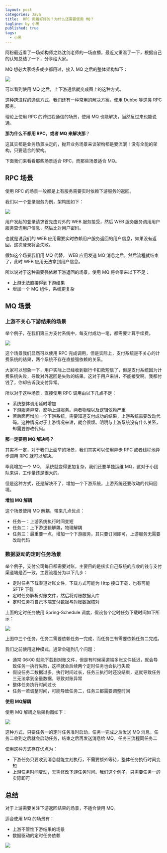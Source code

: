 ```yaml
---
layout: post
categories: Java
title:  RPC 用着好好的？为什么还需要使用 MQ？
tagline: by 小黑
published: true
tags: 
  - 小黑
---
```


阿粉最近看了一场架构师之路沈剑老师的一场直播，最近又重温了一下，根据自己的认知总结了一下，分享给大家。

MQ 想必大家或多或少都用过，接入 MQ 之后的整体架构如下：

![](http://www.justdojava.com/assets/images/2019/java/image_andyxh/20201209/007S8ZIlly1gh47t9yg2wj30py0okq72.jpg)


可以看到使用 MQ 之后，上下游通信就变成图上的这种方式。

这种跨进程的通信方式，我们还有一种常用的解决方案，使用 Dubbo 等这类 RPC 服务。

理论上使用 RPC 的跨进程通信的场景，使用 MQ 也能解决，当然反过来也能说通。

**那为什么不都用 RPC，或者 MQ 来解决那**？

这其实都是业务场景决定的，抛开业务场景来谈架构都是耍流氓！没有全能的架构，只要适合的架构。

下面我们来看看那些场景适合 RPC，而那些场景适合 MQ。

##  RPC 场景

使用 RPC 的场景一般都是上有服务需要实时依赖下游服务的返回。

我们以一个登录服务为例，架构图如下：

![](http://www.justdojava.com/assets/images/2019/java/image_andyxh/20201209/007S8ZIlly1gh480mypmlj30mm0q841y.jpg)

用户发起的登录请求首先由对外的 WEB 服务接受，然后 WEB 服务服务调用用户服务查询用户信息，然后比对用户密码。

也就是说我们的 WEB 应用需要实时依赖用户服务返回的用户信息，如果没有返回，这次登录将会失败。

假如这个场景我们用 MQ 代替， WEB 应用发送 MQ 消息之后，然后流程就结束了，此时 WEB 应用无法拿到用户信息。

所以说对于这种需要强依赖下游返回的场景，使用 MQ 将会带来以下不足：

- 上游无法直接得到下游结果
- 增加一个 MQ 组件，系统更复杂

## MQ 场景

### 上游不关心下游结果的场景

举个例子，在我们第三方支付系统中，每支付成功一笔，都需要计算手续费。

![](http://www.justdojava.com/assets/images/2019/java/image_andyxh/20201209/007S8ZIlly1gh48mvhm7dj30i00hugog.jpg)

这个场景我们显然可以使用 RPC 完成调用，但是实际上，支付系统是不关心的计费系统的结果，两个系统不存在直接强依赖的关系。

大家可以想象一下，用户实际上已经收到银行卡扣款短信了，但是支付系统因为计费系统失败，导致对外返回是失败的结果。这对于用户来讲，不能接受啊。我都付钱了，你却告诉我支付异常。

所以对于这种场景，直接使用 RPC 调用由以下几点不足：

- 系统整体调用延时增加
- 下游服务异常，影响上游服务。两者物理以及逻辑依赖严重
- 若后面再增加一个下游系统，需要知道支付成功的结果，上游系统需要改动代码。这种情况对于上游情况来讲，就会很烦。明明与上游系统没有什么关系，却需要修改代码。



**那一定要用 MQ 解决吗？**

其实不一定，对于我们上面举的场景，我们其实可以使用异步 RPC 或者线程池异步调用 RPC 就可以解决。

毕竟增加一个 MQ， 系统就变得更加复杂，我们还要单独运维 MQ，这对于小团队来讲，工作量还是很大的。

但是这种方式，还是解决不了，增加一个下游系统，上游系统还要改动的代码囧境。

**增加 MQ 解耦**

这个场景使用 MQ 解耦，带来几点优点：

- 任务一：上游系统执行时间变短
- 任务二：上下游逻辑解耦，物理解耦
- 任务三：最重要一点，增加一个下游服务，其只要订阅即可，上游服务无需要改动代码



### 数据驱动的定时任务场景

举个例子，支付公司每日都需要对账，主要目的是核实自己系统的应收的钱与支付渠道端是否一致，主要流程分为以下几步：

- 定时任务下载渠道对账文件，下载方式可能为 Http 接口下载，也有可能 SFTP 下载
- 定时任务解析对账文件，然后将对账数据入库
- 定时任务将自己本端支付数据与对账数据核对

上面的定时任务使用 Spring-Schedule 调度，假设各个定时任务下载时间如下所示：

![](http://www.justdojava.com/assets/images/2019/java/image_andyxh/20201209/007S8ZIlly1gh4c8eqbptj30nk0mujvh.jpg)

上图中三个任务，任务二需要依赖任务一完成，而任务三有需要依赖任务二完成。

我们之前使用这种模式，通常会碰到几个问题：

- 通常 06:00 就能下载到对账文件，但是有时候渠道端多账文件延迟，就会导致任务一执行失败，这样就会后续两个定时任务也会执行失败
- 假设任务二数据过多，执行时间过长，任务三执行时还没结束，这就导致任务三无法拿到全量数据，导致对账异常
- 整体任务执行时间过长
- 任务一若调整时间，可能导致任务二，任务三都需要调整时间

**使用 MQ解耦**

使用 MQ 解耦之后架构图如下：

![](http://www.justdojava.com/assets/images/2019/java/image_andyxh/20201209/007S8ZIlly1gh4cm9x58cj311u0n0n3f.jpg)

这种方式，只要任务一的定时任务准时启动，任务一完成之后发送 MQ 消息，任务二收到之后就会启动任务，结束之后再发送消息给 MQ。任务三流程同任务二

使用这种方式存在优点为：

- 下游任务只要收到消息就能立刻执行，不需要额外等待，整体任务执行时间变短
- 上游任务时间变动，无需修改下游任务时间。我们这个例子，只需要任务一的实际即可



## 总结

对于上游需要关注下游返回结果的场景，不适合使用 MQ。

适合使用 MQ 的场景有：

- 上游不管性下游结果的场景
- 数据驱动的定时任务依赖

![](/Users/andy.xu/Downloads/007S8ZIlly1gh4rlz5r9aj30no0f2wgf.png)